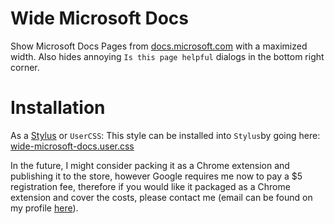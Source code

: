 # Wide Microsoft Docs

Show Microsoft Docs Pages from [docs.microsoft.com](https://docs.microsoft.com) with a maximized width. Also hides annoying `Is this page helpful` dialogs in the bottom right corner.

# Installation

As a [Stylus](https://chrome.google.com/webstore/detail/stylus/clngdbkpkpeebahjckkjfobafhncgmne?hl=en) or `UserCSS`: This style can be installed into `Stylus`by going here: [wide-microsoft-docs.user.css](https://raw.githubusercontent.com/bergmeister/wide-microsoft-docs/master/wide-microsoft-docs.user.css)

In the future, I might consider packing it as a Chrome extension and publishing it to the store, however Google requires me now to pay a $5 registration fee, therefore if you would like it packaged as a Chrome extension and cover the costs, please contact me (email can be found on my profile [here](https://github.com/bergmeister)).
